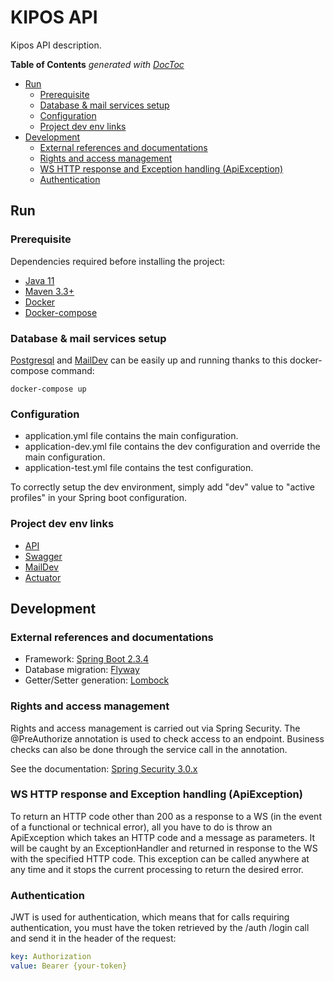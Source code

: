 # KIPOS API

Kipos API description.

<!-- START doctoc generated TOC please keep comment here to allow auto update -->
<!-- DON'T EDIT THIS SECTION, INSTEAD RE-RUN doctoc TO UPDATE -->
**Table of Contents**  *generated with [DocToc](https://github.com/thlorenz/doctoc)*

- [Run](#run)
  - [Prerequisite](#prerequisite)
  - [Database & mail services setup](#database--mail-services-setup)
  - [Configuration](#configuration)
  - [Project dev env links](#project-dev-env-links)
- [Development](#development)
  - [External references and documentations](#external-references-and-documentations)
  - [Rights and access management](#rights-and-access-management)
  - [WS HTTP response and Exception handling (ApiException)](#ws-http-response-and-exception-handling-apiexception)
  - [Authentication](#authentication)

<!-- END doctoc generated TOC please keep comment here to allow auto update -->

## Run
### Prerequisite

Dependencies required before installing the project:
* [Java 11](https://github.com/AdoptOpenJDK/openjdk11-binaries/releases)
* [Maven 3.3+](https://maven.apache.org/install.html)
* [Docker](https://docs.docker.com/install/)
* [Docker-compose](https://docs.docker.com/compose/install/)

### Database & mail services setup

[Postgresql](https://www.postgresql.org/docs/13/index.html) and [MailDev](https://github.com/maildev/maildev) can be easily up and running thanks to this docker-compose command:
```shell
docker-compose up
```

### Configuration
* application.yml file contains the main configuration.
* application-dev.yml file contains the dev configuration and override the main configuration.
* application-test.yml file contains the test configuration.

To correctly setup the dev environment, simply add "dev" value to "active profiles" in your Spring boot configuration.

### Project dev env links

* [API](http://localhost:8000)
* [Swagger](http://localhost:8000/swagger-ui.html)
* [MailDev](http://localhost:8081)
* [Actuator](http://localhost:9000/actuator)

## Development

### External references and documentations
* Framework: [Spring Boot 2.3.4](https://docs.spring.io/spring-boot/docs/2.3.4.RELEASE/reference/html/)
* Database migration: [Flyway](https://flywaydb.org/)
* Getter/Setter generation: [Lombock](https://projectlombok.org/)

### Rights and access management

Rights and access management is carried out via Spring Security.
The @PreAuthorize annotation is used to check access to an endpoint.
Business checks can also be done through the service call in the annotation.

See the documentation: [Spring Security 3.0.x](https://docs.spring.io/spring-security/site/docs/3.0.x/reference/el-access.html)

### WS HTTP response and Exception handling (ApiException)

To return an HTTP code other than 200 as a response to a WS (in the event of a functional or technical error), all you have to do is throw an ApiException which takes an HTTP code and a message as parameters.
It will be caught by an ExceptionHandler and returned in response to the WS with the specified HTTP code.
This exception can be called anywhere at any time and it stops the current processing to return the desired error.

### Authentication

JWT is used for authentication, which means that for calls requiring authentication, you must have the token retrieved by the /auth /login call and send it in the header of the request:
```yaml
key: Authorization
value: Bearer {your-token}
```

